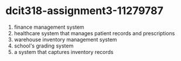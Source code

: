# dcit318-assignment3-11279787
1. finance management system 
2. healthcare system that manages patient records and prescriptions 
3. warehouse inventory management system 
4. school's grading system 
5. a system that captures inventory records 
